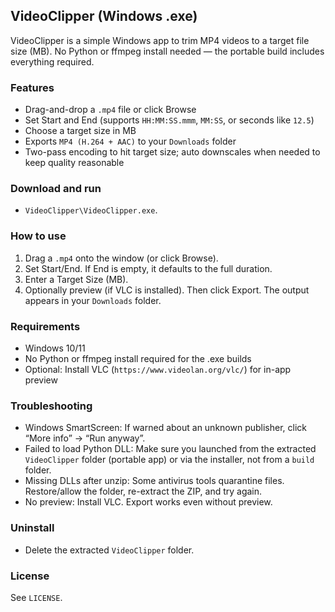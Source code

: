 ## VideoClipper (Windows .exe)

VideoClipper is a simple Windows app to trim MP4 videos to a target file size (MB). No Python or ffmpeg install needed — the portable build includes everything required.

### Features
- Drag-and-drop a `.mp4` file or click Browse
- Set Start and End (supports `HH:MM:SS.mmm`, `MM:SS`, or seconds like `12.5`)
- Choose a target size in MB
- Exports `MP4 (H.264 + AAC)` to your `Downloads` folder
- Two-pass encoding to hit target size; auto downscales when needed to keep quality reasonable

### Download and run
- `VideoClipper\VideoClipper.exe`.

### How to use
1) Drag a `.mp4` onto the window (or click Browse).
2) Set Start/End. If End is empty, it defaults to the full duration.
3) Enter a Target Size (MB).
4) Optionally preview (if VLC is installed). Then click Export. The output appears in your `Downloads` folder.

### Requirements
- Windows 10/11
- No Python or ffmpeg install required for the .exe builds
- Optional: Install VLC (`https://www.videolan.org/vlc/`) for in-app preview

### Troubleshooting
- Windows SmartScreen: If warned about an unknown publisher, click “More info” → “Run anyway”.
- Failed to load Python DLL: Make sure you launched from the extracted `VideoClipper` folder (portable app) or via the installer, not from a `build` folder.
- Missing DLLs after unzip: Some antivirus tools quarantine files. Restore/allow the folder, re-extract the ZIP, and try again.
- No preview: Install VLC. Export works even without preview.

### Uninstall
- Delete the extracted `VideoClipper` folder.

### License
See `LICENSE`.


